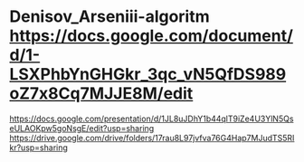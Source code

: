 # Denisov_Arseniii-algoritm https://docs.google.com/document/d/1-LSXPhbYnGHGkr_3qc_vN5QfDS989oZ7x8Cq7MJJE8M/edit
https://docs.google.com/presentation/d/1JL8uJDhY1b44qlT9iZe4U3YlN5QseULAOKpw5goNsgE/edit?usp=sharing
https://drive.google.com/drive/folders/17rau8L97jvfva76G4Hap7MJudTS5RIkr?usp=sharing
